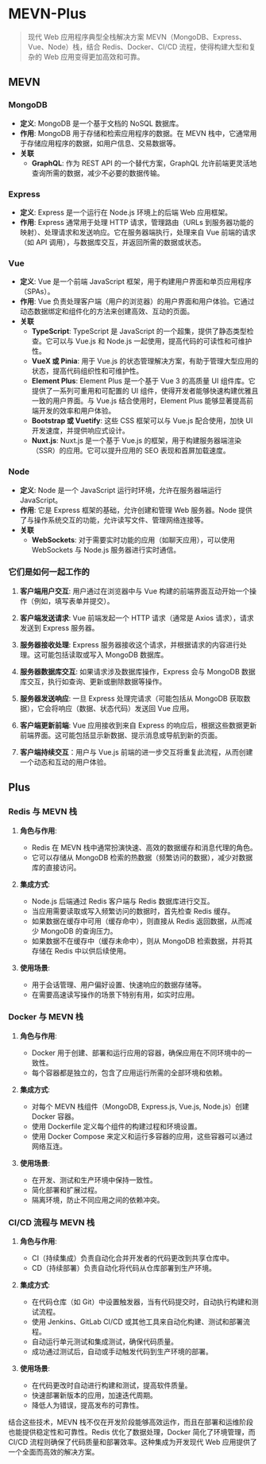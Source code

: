 # MEVN-Plus

> 现代 Web 应用程序典型全栈解决方案 MEVN（MongoDB、Express、Vue、Node）栈，结合 Redis、Docker、CI/CD 流程，使得构建大型和复杂的 Web 应用变得更加高效和可靠。

## MEVN

### MongoDB

- **定义**: MongoDB 是一个基于文档的 NoSQL 数据库。
- **作用**: MongoDB 用于存储和检索应用程序的数据。在 MEVN 栈中，它通常用于存储应用程序的数据，如用户信息、交易数据等。
- **关联**
  - **GraphQL**: 作为 REST API 的一个替代方案，GraphQL 允许前端更灵活地查询所需的数据，减少不必要的数据传输。

### Express

- **定义**: Express 是一个运行在 Node.js 环境上的后端 Web 应用框架。
- **作用**: Express 通常用于处理 HTTP 请求，管理路由（URLs 到服务器功能的映射）、处理请求和发送响应。它在服务器端执行，处理来自 Vue 前端的请求（如 API 调用），与数据库交互，并返回所需的数据或状态。

### Vue

- **定义**: Vue 是一个前端 JavaScript 框架，用于构建用户界面和单页应用程序（SPAs）。
- **作用**: Vue 负责处理客户端（用户的浏览器）的用户界面和用户体验。它通过动态数据绑定和组件化的方法来创建高效、互动的页面。
- **关联**
  - **TypeScript**: TypeScript 是 JavaScript 的一个超集，提供了静态类型检查。它可以与 Vue.js 和 Node.js 一起使用，提高代码的可读性和可维护性。
  - **VueX 或 Pinia**: 用于 Vue.js 的状态管理解决方案，有助于管理大型应用的状态，提高代码组织性和可维护性。
  - **Element Plus**: Element Plus 是一个基于 Vue 3 的高质量 UI 组件库。它提供了一系列可重用和可配置的 UI 组件，使得开发者能够快速构建优雅且一致的用户界面。与 Vue.js 结合使用时，Element Plus 能够显著提高前端开发的效率和用户体验。
  - **Bootstrap 或 Vuetify**: 这些 CSS 框架可以与 Vue.js 配合使用，加快 UI 开发速度，并提供响应式设计。
  - **Nuxt.js**: Nuxt.js 是一个基于 Vue.js 的框架，用于构建服务器端渲染（SSR）的应用。它可以提升应用的 SEO 表现和首屏加载速度。

### Node

- **定义**: Node 是一个 JavaScript 运行时环境，允许在服务器端运行 JavaScript。
- **作用**: 它是 Express 框架的基础，允许创建和管理 Web 服务器。Node 提供了与操作系统交互的功能，允许读写文件、管理网络连接等。
- **关联**
  - **WebSockets**: 对于需要实时功能的应用（如聊天应用），可以使用 WebSockets 与 Node.js 服务器进行实时通信。

### 它们是如何一起工作的

1. **客户端用户交互**: 用户通过在浏览器中与 Vue 构建的前端界面互动开始一个操作（例如，填写表单并提交）。

2. **客户端发送请求**: Vue 前端发起一个 HTTP 请求（通常是 Axios 请求），请求发送到 Express 服务器。

3. **服务器接收处理**: Express 服务器接收这个请求，并根据请求的内容进行处理。这可能包括读取或写入 MongoDB 数据库。

4. **服务器数据库交互**: 如果请求涉及数据库操作，Express 会与 MongoDB 数据库交互，执行如查询、更新或删除数据等操作。

5. **服务器发送响应**: 一旦 Express 处理完请求（可能包括从 MongoDB 获取数据），它会将响应（数据、状态代码）发送回 Vue 应用。

6. **客户端更新前端**: Vue 应用接收到来自 Express 的响应后，根据这些数据更新前端界面。这可能包括显示新数据、提示消息或导航到新的页面。

7. **客户端持续交互**：用户与 Vue.js 前端的进一步交互将重复此流程，从而创建一个动态和互动的用户体验。

## Plus

### Redis 与 MEVN 栈

1. **角色与作用**:

   - Redis 在 MEVN 栈中通常扮演快速、高效的数据缓存和消息代理的角色。
   - 它可以存储从 MongoDB 检索的热数据（频繁访问的数据），减少对数据库的直接访问。

2. **集成方式**:

   - Node.js 后端通过 Redis 客户端与 Redis 数据库进行交互。
   - 当应用需要读取或写入频繁访问的数据时，首先检查 Redis 缓存。
   - 如果数据在缓存中可用（缓存命中），则直接从 Redis 返回数据，从而减少 MongoDB 的查询压力。
   - 如果数据不在缓存中（缓存未命中），则从 MongoDB 检索数据，并将其存储在 Redis 中以供后续使用。

3. **使用场景**:
   - 用于会话管理、用户偏好设置、快速响应的数据存储等。
   - 在需要高速读写操作的场景下特别有用，如实时应用。

### Docker 与 MEVN 栈

1. **角色与作用**:

   - Docker 用于创建、部署和运行应用的容器，确保应用在不同环境中的一致性。
   - 每个容器都是独立的，包含了应用运行所需的全部环境和依赖。

2. **集成方式**:

   - 对每个 MEVN 栈组件（MongoDB, Express.js, Vue.js, Node.js）创建 Docker 容器。
   - 使用 Dockerfile 定义每个组件的构建过程和环境设置。
   - 使用 Docker Compose 来定义和运行多容器的应用，这些容器可以通过网络互连。

3. **使用场景**:
   - 在开发、测试和生产环境中保持一致性。
   - 简化部署和扩展过程。
   - 隔离环境，防止不同应用之间的依赖冲突。

### CI/CD 流程与 MEVN 栈

1. **角色与作用**:

   - CI（持续集成）负责自动化合并开发者的代码更改到共享仓库中。
   - CD（持续部署）负责自动化将代码从仓库部署到生产环境。

2. **集成方式**:

   - 在代码仓库（如 Git）中设置触发器，当有代码提交时，自动执行构建和测试流程。
   - 使用 Jenkins、GitLab CI/CD 或其他工具来自动化构建、测试和部署流程。
   - 自动运行单元测试和集成测试，确保代码质量。
   - 成功通过测试后，自动或手动触发代码到生产环境的部署。

3. **使用场景**:
   - 在代码更改时自动进行构建和测试，提高软件质量。
   - 快速部署新版本的应用，加速迭代周期。
   - 降低人为错误，提高发布的可靠性。

结合这些技术，MEVN 栈不仅在开发阶段能够高效运作，而且在部署和运维阶段也能提供稳定性和可靠性。Redis 优化了数据处理，Docker 简化了环境管理，而 CI/CD 流程则确保了代码质量和部署效率。这种集成为开发现代 Web 应用提供了一个全面而高效的解决方案。
